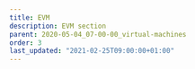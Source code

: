 ```yaml
---
title: EVM
description: EVM section
parent: 2020-05-04_07-00-00_virtual-machines
order: 3
last_updated: "2021-02-25T09:00:00+01:00"
---
```

